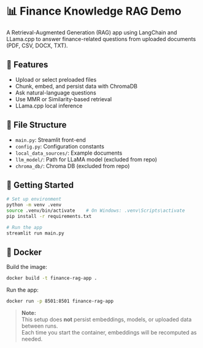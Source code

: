 # 📊 Finance Knowledge RAG Demo

A Retrieval-Augmented Generation (RAG) app using LangChain and LLama.cpp to answer finance-related questions from uploaded documents (PDF, CSV, DOCX, TXT).

## 🔧 Features
- Upload or select preloaded files
- Chunk, embed, and persist data with ChromaDB
- Ask natural-language questions
- Use MMR or Similarity-based retrieval
- LLama.cpp local inference

## 📁 File Structure
- `main.py`: Streamlit front-end
- `config.py`: Configuration constants
- `local_data_sources/`: Example documents
- `llm_model/`: Path for LLaMA model (excluded from repo)
- `chroma_db/`: Chroma DB (excluded from repo)

## 🚀 Getting Started

```bash
# Set up environment
python -m venv .venv
source .venv/bin/activate    # On Windows: .venv\Scripts\activate
pip install -r requirements.txt

# Run the app
streamlit run main.py
```

## 🐳 Docker

Build the image:
```bash
docker build -t finance-rag-app .
```

Run the app:
```bash
docker run -p 8501:8501 finance-rag-app
```

> **Note:**  
> This setup does **not** persist embeddings, models, or uploaded data between runs.  
> Each time you start the container, embeddings will be recomputed as needed.

